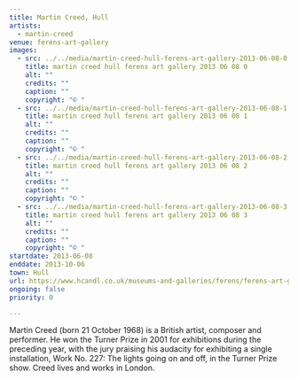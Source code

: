 ```yaml
---
title: Martin Creed, Hull
artists:
  - martin-creed
venue: ferens-art-gallery
images:
  - src: ../../media/martin-creed-hull-ferens-art-gallery-2013-06-08-0.webp
    title: martin creed hull ferens art gallery 2013 06 08 0
    alt: ""
    credits: ""
    caption: ""
    copyright: "© "
  - src: ../../media/martin-creed-hull-ferens-art-gallery-2013-06-08-1.webp
    title: martin creed hull ferens art gallery 2013 06 08 1
    alt: ""
    credits: ""
    caption: ""
    copyright: "© "
  - src: ../../media/martin-creed-hull-ferens-art-gallery-2013-06-08-2.webp
    title: martin creed hull ferens art gallery 2013 06 08 2
    alt: ""
    credits: ""
    caption: ""
    copyright: "© "
  - src: ../../media/martin-creed-hull-ferens-art-gallery-2013-06-08-3.webp
    title: martin creed hull ferens art gallery 2013 06 08 3
    alt: ""
    credits: ""
    caption: ""
    copyright: "© "
startdate: 2013-06-08
enddate: 2013-10-06
town: Hull
url: https://www.hcandl.co.uk/museums-and-galleries/ferens/ferens-art-gallery
ongoing: false
priority: 0

---
```


Martin Creed (born 21 October 1968) is a British artist, composer and performer. He won the Turner Prize in 2001 for exhibitions during the preceding year, with the jury praising his audacity for exhibiting a single installation, Work No. 227: The lights going on and off, in the Turner Prize show. Creed lives and works in London.